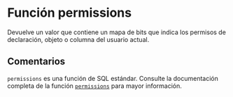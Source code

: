 ﻿---
SidebarGroup: "p"
Autogenerated: true
---

# Función  permissions

Devuelve un valor que contiene un mapa de bits que indica los permisos de declaración, objeto o columna del usuario actual.

## Comentarios 

`permissions` es una función de SQL estándar. Consulte la documentación completa de la función [`permissions`](https://learn.microsoft.com/es-es/sql/t-sql/functions/permissions-transact-sql) para mayor información.
